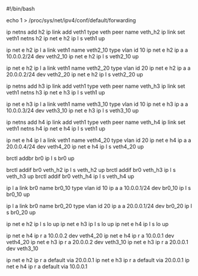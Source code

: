 #!/bin/bash

echo 1 > /proc/sys/net/ipv4/conf/default/forwarding


ip netns add h2
ip link add veth1 type veth peer name veth_h2
ip link set veth1 netns h2
ip net e h2 ip l s veth1 up

ip net e h2 ip l a link veth1 name veth2_10 type vlan id 10
ip net e h2 ip a a 10.0.0.2/24 dev veth2_10
ip net e h2 ip l s veth2_10 up


ip net e h2 ip l a link veth1 name veth2_20 type vlan id 20
ip net e h2 ip a a 20.0.0.2/24 dev veth2_20
ip net e h2 ip l s veth2_20 up

ip netns add h3
ip link add veth1 type veth peer name veth_h3
ip link set veth1 netns h3
ip net e h3 ip l s veth1 up

ip net e h3 ip l a link veth1 name veth3_10 type vlan id 10
ip net e h3 ip a a 10.0.0.3/24 dev veth3_10
ip net e h3 ip l s veth3_10 up

ip netns add h4
ip link add veth1 type veth peer name veth_h4
ip link set veth1 netns h4
ip net e h4 ip l s veth1 up

ip net e h4 ip l a link veth1 name veth4_20 type vlan id 20
ip net e h4 ip a a 20.0.0.4/24 dev veth4_20
ip net e h4 ip l s veth4_20 up

brctl addbr br0
ip l s br0 up

brctl addif br0 veth_h2
ip l s veth_h2 up
brctl addif br0 veth_h3
ip l s veth_h3 up
brctl addif br0 veth_h4
ip l s veth_h4 up


ip l a link br0 name br0_10 type vlan id 10
ip a a 10.0.0.1/24 dev br0_10
ip l s br0_10 up

ip l a link br0 name br0_20 type vlan id 20
ip a a 20.0.0.1/24 dev br0_20
ip l s br0_20 up

ip net e h2 ip l s lo up
ip net e h3 ip l s lo up
ip net e h4 ip l s lo up

ip net e h4 ip r a 10.0.0.2 dev veth4_20
ip net e h4 ip r a 10.0.0.1 dev veth4_20
ip net e h3 ip r a 20.0.0.2 dev veth3_10
ip net e h3 ip r a 20.0.0.1 dev veth3_10

ip net e h2 ip r a default via 20.0.0.1 
ip net e h3 ip r a default via 20.0.0.1
ip net e h4 ip r a default via 10.0.0.1

